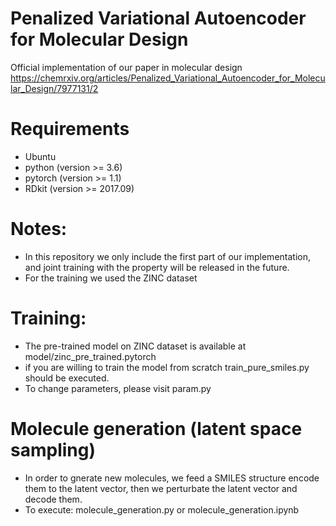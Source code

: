 # Penalized Variational Autoencoder for Molecular Design
Official implementation of our paper in molecular design https://chemrxiv.org/articles/Penalized_Variational_Autoencoder_for_Molecular_Design/7977131/2

# Requirements
- Ubuntu
- python (version >= 3.6)
- pytorch (version >= 1.1)
- RDkit (version >=  2017.09)

# Notes:
- In this repository we only include the first part of our implementation, and joint training with the property will be released in the future. 
- For the training we used the ZINC dataset

# Training:
- The pre-trained model on ZINC dataset is available at model/zinc_pre_trained.pytorch
- if you are willing to train the model from scratch train_pure_smiles.py should be executed.
- To change parameters, please visit param.py


# Molecule generation (latent space sampling)
- In order to gnerate new molecules, we feed a SMILES structure encode them to the latent vector, then we perturbate the latent vector and decode them.
- To execute: molecule_generation.py or molecule_generation.ipynb

